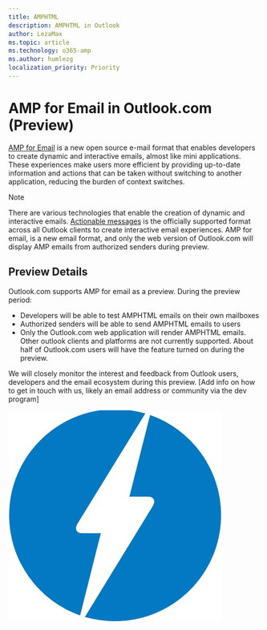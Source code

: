 ```yaml
---
title: AMPHTML
description: AMPHTML in Outlook
author: LezaMax
ms.topic: article
ms.technology: o365-amp
ms.author: humlezg
localization_priority: Priority
---
```


# AMP for Email in Outlook.com (Preview)

[AMP for Email](https://amp.dev/about/email.html) is a new open source e-mail format that enables developers to create dynamic and interactive emails, almost like mini applications. These experiences make users more efficient by providing up-to-date information and actions that can be taken without switching to another application, reducing the burden of context switches. 

> [!NOTE]
> There are various technologies that enable the creation of dynamic and interactive emails. [Actionable messages](https://docs.microsoft.com/en-us/outlook/actionable-messages/) is the officially supported format across all Outlook clients to create interactive email experiences. AMP for email, is a new email format, and only the web version of Outlook.com will display AMP emails from authorized senders during preview.

## Preview Details

Outlook.com supports AMP for email as a preview. During the preview period:

- Developers will be able to test AMPHTML emails on their own mailboxes
- Authorized senders will be able to send AMPHTML emails to users
- Only the Outlook.com web application will render AMPHTML emails. Other outlook clients and platforms are not currently supported. About half of Outlook.com users will have the feature turned on during the preview.  

We will closely monitor the interest and feedback from Outlook users, developers and the email ecosystem during this preview. [Add info on how to get in touch with us, likely an email address or community via the dev program]


![This is a logo](images/logo.png)
